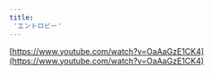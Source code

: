 ```yaml
---
title:
 'エントロピー'
---
```


[https://www.youtube.com/watch?v=OaAaGzE1CK4](https://www.youtube.com/watch?v=OaAaGzE1CK4)

